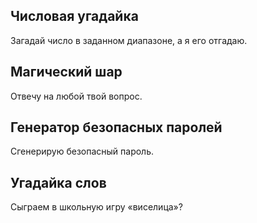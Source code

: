 ## Числовая угадайка
Загадай число в заданном диапазоне, а я его отгадаю.

## Магический шар
Отвечу на любой твой вопрос.

## Генератор безопасных паролей
Сгенерирую безопасный пароль.

## Угадайка слов
Сыграем в школьную игру «виселица»?
